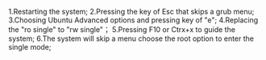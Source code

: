 1.Restarting the system;
2.Pressing the key of Esc that skips a grub menu;
3.Choosing Ubuntu Advanced options and pressing key of "e";
4.Replacing the "ro single" to "rw single"；
5.Pressing F10 or Ctrx+x to guide the system;
6.The system will skip a menu choose the root option to enter the
  single mode;
